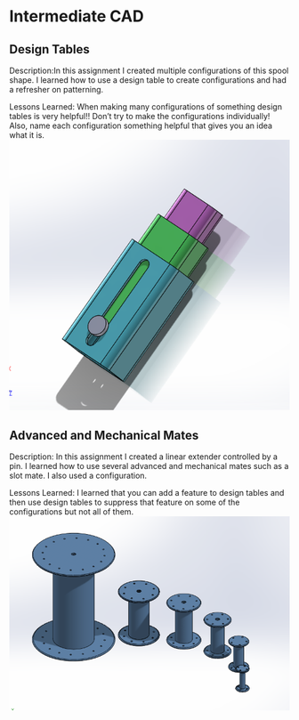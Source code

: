 # Intermediate CAD

## Design Tables

Description:In this assignment I created multiple configurations of this spool shape. I learned how to use a design table to create configurations and had a refresher on patterning.

Lessons Learned: When making many configurations of something design tables is very helpful!! Don’t try to make the configurations individually! Also, name each configuration something helpful that gives you an idea what it is. 
![alt text](https://github.com/jbrown56/Intermediate_CAD/blob/master/Media/assem_advanced_and_mechanical.PNG)
## Advanced and Mechanical Mates

Description: In this assignment I created a linear extender controlled by a pin. I learned how to use several advanced and mechanical mates such as a slot mate. I also used a configuration. 

Lessons Learned: I learned that you can add a feature to design tables and then use design tables to suppress that feature on some of the configurations but not all of them. 
![alt text](https://github.com/jbrown56/Intermediate_CAD/blob/master/Media/desing_tables.PNG)
